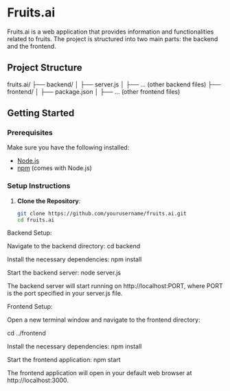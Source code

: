 # Fruits.ai

Fruits.ai is a web application that provides information and functionalities related to fruits. The project is structured into two main parts: the backend and the frontend.

## Project Structure

fruits.ai/
├── backend/
│   ├── server.js
│   ├── ... (other backend files)
├── frontend/
│   ├── package.json
│   ├── ... (other frontend files)


## Getting Started

### Prerequisites

Make sure you have the following installed:

- [Node.js](https://nodejs.org/)
- [npm](https://www.npmjs.com/) (comes with Node.js)

### Setup Instructions

1. **Clone the Repository**:

   ```bash
   git clone https://github.com/yourusername/fruits.ai.git
   cd fruits.ai
Backend Setup:

Navigate to the backend directory:
cd backend

Install the necessary dependencies:
npm install

Start the backend server:
node server.js

The backend server will start running on http://localhost:PORT, where PORT is the port specified in your server.js file.

Frontend Setup:

Open a new terminal window and navigate to the frontend directory:

cd ../frontend

Install the necessary dependencies:
npm install

Start the frontend application:
npm start

The frontend application will open in your default web browser at http://localhost:3000.
